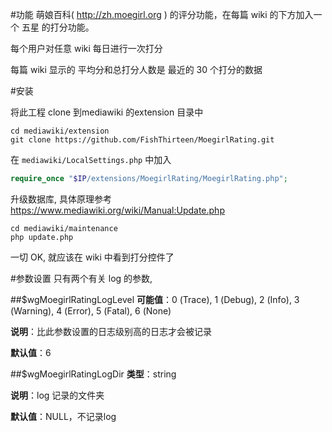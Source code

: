 #功能
萌娘百科( http://zh.moegirl.org ) 的评分功能，在每篇 wiki 的下方加入一个 五星 的打分功能。

每个用户对任意 wiki 每日进行一次打分

每篇 wiki 显示的 平均分和总打分人数是 最近的 30 个打分的数据

#安装

将此工程 clone 到mediawiki 的extension 目录中
```shell
cd mediawiki/extension
git clone https://github.com/FishThirteen/MoegirlRating.git
```

在 `mediawiki/LocalSettings.php` 中加入 
```php
require_once "$IP/extensions/MoegirlRating/MoegirlRating.php";
```

升级数据库, 具体原理参考 https://www.mediawiki.org/wiki/Manual:Update.php 
```
cd mediawiki/maintenance
php update.php
```

一切 OK, 就应该在 wiki 中看到打分控件了

#参数设置
只有两个有关 log 的参数,

##$wgMoegirlRatingLogLevel
**可能值**：0 (Trace), 1 (Debug), 2 (Info), 3 (Warning), 4 (Error), 5 (Fatal), 6 (None)

**说明**：比此参数设置的日志级别高的日志才会被记录

**默认值**：6



##$wgMoegirlRatingLogDir
**类型**：string

**说明**：log 记录的文件夹

**默认值**：NULL，不记录log



